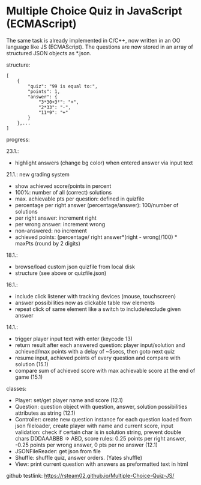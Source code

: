 # Multiple Choice Quiz in JavaScript (ECMAScript)

The same task is already implemented in C/C++, now written in an OO language like JS (ECMAScript). The questions are now stored in an array of structured JSON objects as *.json.

structure:
```
[
    {
        "quiz": "99 is equal to:",
        "points": 1,
        "answer": {
            "3*30+3²": "+",
            "2*33": "-",
            "11*9": "+"
        }
    },...
]  
```

progress:

23.1.:

+ highlight answers (change bg color) when entered answer via input text  

21.1.:
new grading system  
+ show achieved score/points in percent
+ 100%: number of all (correct) solutions
+ max. achievable pts per question: defined in quizfile
+ percentage per right answer (percentage/answer): 100/number of solutions       
+ per right answer: increment right
+ per wrong answer: increment wrong        
+ non-answered: no increment      
+ achieved points: (percentage/ right answer*(right - wrong)/100) * maxPts (round by 2 digits)

18.1.:
+ browse/load custom json quizfile from local disk 
+ structure (see above or quizfile.json)  

16.1.:
+ include click listener with tracking devices (mouse, touchscreen)
+ answer possibilities now as clickable table row elements
+ repeat click of same element like a switch to include/exclude given answer

14.1.:
+ trigger player input text with enter (keycode 13)
+ return result after each answered question: player input/solution and achieved/max points with a delay of ~5secs, then goto next quiz
+ resume input, achieved points of every question and compare with solution (15.1)
+ compare sum of achieved score with max achievable score at the end of game (15.1)

classes:
+ Player: set/get player name and score (12.1)
+ Question: question object with question, answer, solution possibilities attributes as string (12.1)
+ Controller: create new question instance for each question loaded from json fileloader, create player with name and current score, input validation: check if certain char is in solution string, prevent double chars DDDAAABBB => ABD, score rules: 0.25 points per right answer, -0.25 points per wrong answer, 0 pts per no answer (12.1)
+ JSONFileReader: get json from file 
+ Shuffle: shuffle quiz, answer orders. (Yates shuffle)
+ View: print current question with answers as preformatted text in html

github testlink:
https://rsteam02.github.io/Multiple-Choice-Quiz-JS/